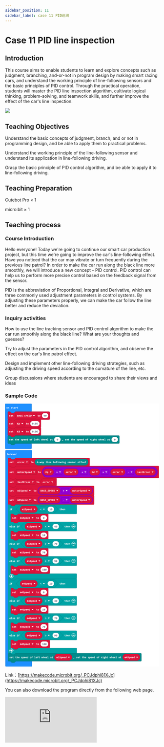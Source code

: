 ```yaml
---
sidebar_position: 11
sidebar_label: case 11 PID巡线
---
```


# Case 11 PID line inspection

## Introduction

This course aims to enable students to learn and explore concepts such as judgment, branching, and-or-not in program design by making smart racing cars, and understand the working principle of line-following sensors and the basic principles of PID control. Through the practical operation, students will master the PID line inspection algorithm, cultivate logical thinking, problem-solving, and teamwork skills, and further improve the effect of the car's line inspection.

![](./images/cutebot-pro-case-11-01.png)

## Teaching Objectives

Understand the basic concepts of judgment, branch, and or not in programming design, and be able to apply them to practical problems.

Understand the working principle of the line-following sensor and understand its application in line-following driving.

Grasp the basic principle of PID control algorithm, and be able to apply it to line-following driving.


## Teaching Preparation

Cutebot Pro × 1

micro:bit × 1

## Teaching process

### Course Introduction

Hello everyone! Today we're going to continue our smart car production project, but this time we're going to improve the car's line-following effect. Have you noticed that the car may vibrate or turn frequently during the previous line patrol? In order to make the car run along the black line more smoothly, we will introduce a new concept - PID control. PID control can help us to perform more precise control based on the feedback signal from the sensor.

PID is the abbreviation of Proportional, Integral and Derivative, which are three commonly used adjustment parameters in control systems. By adjusting these parameters properly, we can make the car follow the line better and reduce the deviation.

### Inquiry activities

How to use the line tracking sensor and PID control algorithm to make the car run smoothly along the black line? What are your thoughts and guesses?

Try to adjust the parameters in the PID control algorithm, and observe the effect on the car's line patrol effect.

Design and implement other line-following driving strategies, such as adjusting the driving speed according to the curvature of the line, etc.

Group discussions where students are encouraged to share their views and ideas

### Sample Code

![](./images/cutebot-pro-case-11-02.png)


Link：[https://makecode.microbit.org/_PCJdphi81XJc](https://makecode.microbit.org/_PCJdphi81XJc)

You can also download the program directly from the following web page.

<div
    style={{
        position: 'relative',
        paddingBottom: '60%',
        overflow: 'hidden',
    }}
>
    <iframe
        src="https://makecode.microbit.org/_PCJdphi81XJc"
        frameborder="0"
        sandbox="allow-popups allow-forms allow-scripts allow-same-origin"
        style={{
            position: 'absolute',
            width: '100%',
            height: '100%',
        }}
    />
</div>



### Case Presentation


## Summary and Reflection

Review course content to remind students of what knowledge and skills they have acquired.

Guide students to discuss the problems and difficulties they encountered in the production process, and how to solve these problems.

Encourage students to think about the application fields and future development of smart car production cases.

## Outreach Activities

Let students try to improve the line-following function of the smart car so that it can cope with more complex lines and road conditions.

Guide students to design and implement more complex intersection processing algorithms, considering different traffic rules and situations.

Encourage students to think and discuss the practical application and future development prospects of smart racing cars in daily life.
